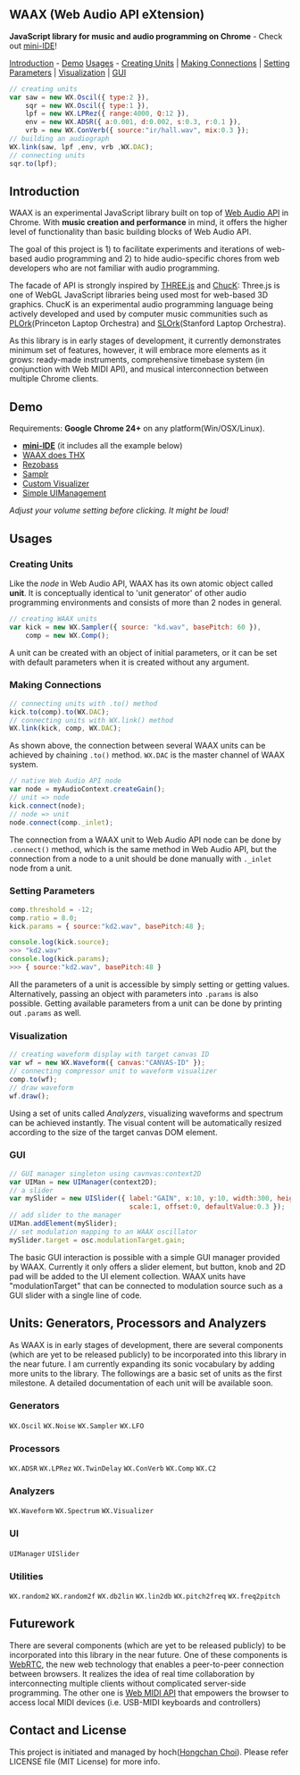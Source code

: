 WAAX (Web Audio API eXtension)
------------------------------
**JavaScript library for music and audio programming on Chrome** - Check out [mini-IDE][6]!

[Introduction](#indroduction) - [Demo](#demo)
[Usages](#usages) - [Creating Units](#creating-units) | [Making Connections](#making-connections) | [Setting Parameters](#setting-parameters) | [Visualization](#visualization) | [GUI](#gui)

```javascript
// creating units
var saw = new WX.Oscil({ type:2 }),
    sqr = new WX.Oscil({ type:1 }),
    lpf = new WX.LPRez({ range:4000, Q:12 }),
    env = new WX.ADSR({ a:0.001, d:0.002, s:0.3, r:0.1 }),
    vrb = new WX.ConVerb({ source:"ir/hall.wav", mix:0.3 });
// building an audiograph
WX.link(saw, lpf ,env, vrb ,WX.DAC);
// connecting units
sqr.to(lpf);
```


Introduction
------------

WAAX is an experimental JavaScript library built on top of [Web Audio API][1] in Chrome. With **music creation and performance** in mind, it offers the higher level of functionality than basic building blocks of Web Audio API.

The goal of this project is 1) to facilitate experiments and iterations of web-based audio programming and 2) to hide audio-specific chores from web developers who are not familiar with audio programming.

The facade of API is strongly inspired by [THREE.js][2] and [ChucK][3]: Three.js is one of WebGL JavaScript libraries being used most for web-based 3D graphics. ChucK is an experimental audio programming language being actively developed and used by computer music communities such as [PLOrk][4](Princeton Laptop Orchestra) and [SLOrk][5](Stanford Laptop Orchestra).

As this library is in early stages of development, it currently demonstrates minimum set of features, however, it will embrace more elements as it grows: ready-made instruments, comprehensive timebase system (in conjunction with Web MIDI API), and musical interconnection between multiple Chrome clients.


[1]: https://dvcs.w3.org/hg/audio/raw-file/tip/webaudio/specification.html "Web Audio API: W3C Editor's Draft"
[2]: https://github.com/mrdoob/three.js/ "THREE.js: Github Repo"
[3]: http://chuck.cs.princeton.edu/
[4]: http://plork.cs.princeton.edu/
[5]: http://slork.stanford.edu/


Demo
----
Requirements: **Google Chrome 24+** on any platform(Win/OSX/Linux).

 * **[mini-IDE][6]** (it includes all the example below)
  * [WAAX does THX][10]
  * [Rezobass][11]
  * [Samplr][12]
  * [Custom Visualizer][13]
  * [Simple UIManagement][14]

_Adjust your volume setting before clicking. It might be loud!_

[6]: http://hoch.github.com/waax/examples/editor.html
[10]: http://hoch.github.com/waax/examples/waax-thx.html
[11]: http://hoch.github.com/waax/examples/rezobass.html
[12]: http://hoch.github.com/waax/examples/samplr.html
[13]: http://hoch.github.com/waax/examples/visualizer.html
[14]: http://hoch.github.com/waax/examples/uimanager.html


Usages
------

### Creating Units

Like the _node_ in Web Audio API, WAAX has its own atomic object called **unit**. It is conceptually identical to 'unit generator' of other audio programming environments and consists of more than 2 nodes in general.

```javascript
// creating WAAX units
var kick = new WX.Sampler({ source: "kd.wav", basePitch: 60 }),
    comp = new WX.Comp();
```

A unit can be created with an object of initial parameters, or it can be set with default parameters when it is created without any argument.


### Making Connections

```javascript
// connecting units with .to() method
kick.to(comp).to(WX.DAC);
// connecting units with WX.link() method
WX.link(kick, comp, WX.DAC);
```
As shown above, the connection between several WAAX units can be achieved by chaining `.to()` method. `WX.DAC` is the master channel of WAAX system. 

```javascript
// native Web Audio API node
var node = myAudioContext.createGain();
// unit => node
kick.connect(node);
// node => unit
node.connect(comp._inlet);
```

The connection from a WAAX unit to Web Audio API node can be done by `.connect()` method, which is the same method in Web Audio API, but the connection from a node to a unit should be done manually with `._inlet` node from a unit.


### Setting Parameters

```javascript
comp.threshold = -12;
comp.ratio = 8.0;
kick.params = { source:"kd2.wav", basePitch:48 };

console.log(kick.source);
>>> "kd2.wav"
console.log(kick.params);
>>> { source:"kd2.wav", basePitch:48 }
```

All the parameters of a unit is accessible by simply setting or getting values. Alternatively, passing an object with parameters into `.params` is also possible. Getting available parameters from a unit can be done by printing out `.params` as well.


### Visualization

```javascript
// creating waveform display with target canvas ID
var wf = new WX.Waveform({ canvas:"CANVAS-ID" });
// connecting compressor unit to waveform visualizer
comp.to(wf);
// draw waveform
wf.draw();
```

Using a set of units called _Analyzers_, visualizing waveforms and spectrum can be achieved instantly. The visual content will be automatically resized according to the size of the target canvas DOM element.


### GUI

```javascript
// GUI manager singleton using cavnvas:context2D
var UIMan = new UIManager(context2D);
// a slider
var mySlider = new UISlider({ label:"GAIN", x:10, y:10, width:300, height:30,
                              scale:1, offset:0, defaultValue:0.3 });
// add slider to the manager
UIMan.addElement(mySlider);
// set modulation mapping to an WAAX oscillator
mySlider.target = osc.modulationTarget.gain;
```

The basic GUI interaction is possible with a simple GUI manager provided by WAAX. Currently it only offers a slider element, but button, knob and 2D pad will be added to the UI element collection. WAAX units have "modulationTarget" that can be connected to modulation source such as a GUI slider with a single line of code.


Units: Generators, Processors and Analyzers
-------------------------------------------
As WAAX is in early stages of development, there are several components (which are yet to be released publicly) to be incorporated into this library in the near future. I am currently expanding its sonic vocabulary by adding more units to the library. The followings are a basic set of units as the first milestone. A detailed documentation of each unit will be available soon.

### Generators
`WX.Oscil` `WX.Noise` `WX.Sampler` `WX.LFO`

### Processors
`WX.ADSR` `WX.LPRez` `WX.TwinDelay` `WX.ConVerb` `WX.Comp` `WX.C2`

### Analyzers
`WX.Waveform` `WX.Spectrum` `WX.Visualizer` 

### UI
`UIManager` `UISlider`

### Utilities
`WX.random2` `WX.random2f` `WX.db2lin` `WX.lin2db` `WX.pitch2freq` `WX.freq2pitch`


Futurework
----------
There are several components (which are yet to be released publicly) to be incorporated into this library in the near future. One of these components is [WebRTC][7], the new web technology that enables a peer-to-peer connection between browsers. It realizes the idea of real time collaboration by interconnecting multiple clients without complicated server-side programming. The other one is [Web MIDI API][8] that empowers the browser to access local MIDI devices (i.e. USB-MIDI keyboards and controllers)

[7]: http://dev.w3.org/2011/webrtc/editor/webrtc.html#rtcdatachannel
[8]: http://webaudio.github.com/web-midi-api/


Contact and License
-------------------
This project is initiated and managed by hoch([Hongchan Choi][9]). Please refer LICENSE file (MIT License) for more info.

[9]: https://ccrma.stanford.edu/~hongchan/

